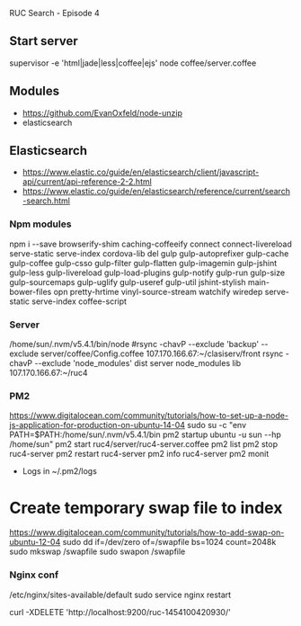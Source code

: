 RUC Search - Episode 4

## Start server
supervisor -e 'html|jade|less|coffee|ejs' node coffee/server.coffee

## Modules
* https://github.com/EvanOxfeld/node-unzip
* elasticsearch


## Elasticsearch
* https://www.elastic.co/guide/en/elasticsearch/client/javascript-api/current/api-reference-2-2.html
* https://www.elastic.co/guide/en/elasticsearch/reference/current/search-search.html



### Npm modules 
npm i --save browserify-shim caching-coffeeify connect connect-livereload serve-static serve-index cordova-lib del gulp gulp-autoprefixer gulp-cache gulp-coffee gulp-csso gulp-filter gulp-flatten gulp-imagemin gulp-jshint gulp-less gulp-livereload gulp-load-plugins gulp-notify gulp-run gulp-size gulp-sourcemaps gulp-uglify gulp-useref gulp-util jshint-stylish main-bower-files opn pretty-hrtime vinyl-source-stream watchify wiredep serve-static serve-index coffee-script

### Server
/home/sun/.nvm/v5.4.1/bin/node
#rsync -chavP --exclude 'backup' --exclude server/coffee/Config.coffee  107.170.166.67:~/clasiserv/front
rsync -chavP --exclude 'node_modules' dist server node_modules lib 107.170.166.67:~/ruc4


### PM2
https://www.digitalocean.com/community/tutorials/how-to-set-up-a-node-js-application-for-production-on-ubuntu-14-04
sudo su -c "env PATH=$PATH:/home/sun/.nvm/v5.4.1/bin pm2 startup ubuntu -u sun --hp /home/sun"
pm2 start ruc4/server/ruc4-server.coffee
pm2 list
pm2 stop ruc4-server
pm2 restart ruc4-server
pm2 info ruc4-server
pm2 monit
* Logs in ~/.pm2/logs

# Create temporary swap file to index
https://www.digitalocean.com/community/tutorials/how-to-add-swap-on-ubuntu-12-04
sudo dd if=/dev/zero of=/swapfile bs=1024 count=2048k
sudo mkswap /swapfile
sudo swapon /swapfile

### Nginx conf
/etc/nginx/sites-available/default
sudo service nginx restart

curl -XDELETE 'http://localhost:9200/ruc-1454100420930/'
